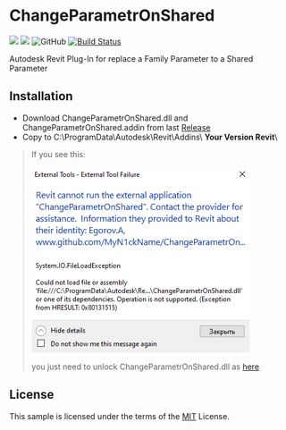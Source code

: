 ﻿# ChangeParametrOnShared
![](https://img.shields.io/badge/Revit%20API-2019-blue)
![](https://img.shields.io/badge/.NET-4.7.2-blue)
![GitHub](https://img.shields.io/github/license/MyN1ckName/ChangeParametrOnShared?color=blue)
[![Build Status](https://travis-ci.com/MyN1ckName/ChangeParametrOnShared.svg?branch=master)](https://travis-ci.com/MyN1ckName/ChangeParametrOnShared)

Autodesk Revit Plug-In for replace a Family Parameter to a Shared Parameter
## Installation
* Download ChangeParametrOnShared.dll and ChangeParametrOnShared.addin
from last [Release](https://github.com/MyN1ckName/ChangeParametrOnShared/releases)
* Copy to C:\ProgramData\Autodesk\Revit\Addins\ **Your Version Revit**\
> If you see this:
> 
> ![Notload](image/notload.png)
> 
> you just need to unlock ChangeParametrOnShared.dll as [here](https://revitoped.blogspot.com/2011/07/unblock-your-app.html)
## License
This sample is licensed under the terms of the [MIT](https://opensource.org/licenses/MIT) License.